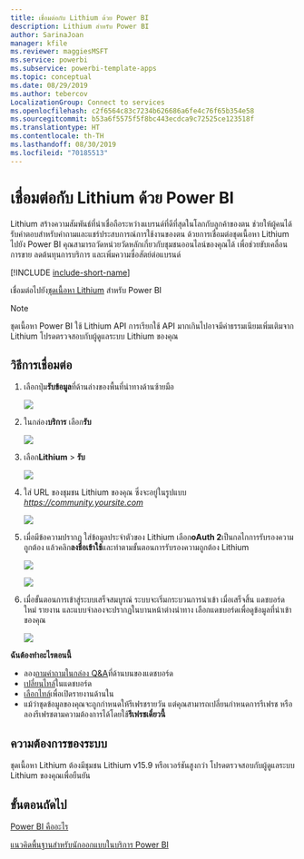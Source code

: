 ```yaml
---
title: เชื่อมต่อกับ Lithium ด้วย Power BI
description: Lithium สำหรับ Power BI
author: SarinaJoan
manager: kfile
ms.reviewer: maggiesMSFT
ms.service: powerbi
ms.subservice: powerbi-template-apps
ms.topic: conceptual
ms.date: 08/29/2019
ms.author: tebercov
LocalizationGroup: Connect to services
ms.openlocfilehash: c2f6564c83c7234b626686a6fe4c76f65b354e58
ms.sourcegitcommit: b53a6f5575f5f8bc443ecdca9c72525ce123518f
ms.translationtype: HT
ms.contentlocale: th-TH
ms.lasthandoff: 08/30/2019
ms.locfileid: "70185513"
---
```

# <a name="connect-to-lithium-with-power-bi"></a>เชื่อมต่อกับ Lithium ด้วย Power BI

Lithium สร้างความสัมพันธ์ที่น่าเชื่อถือระหว่างแบรนด์ที่ดีที่สุดในโลกกับลูกค้าของตน ช่วยให้ผู้คนได้รับคำตอบสำหรับคำถามและแชร์ประสบการณ์การใช้งานของตน ด้วยการเชื่อมต่อชุดเนื้อหา Lithium ไปยัง Power BI คุณสามารถวัดหน่วยวัดหลักเกี่ยวกับชุมชนออนไลน์ของคุณได้ เพื่อช่วยขับเคลื่อนการขาย ลดต้นทุนการบริการ และเพิ่มความซื่อสัตย์ต่อแบรนด์ 

[!INCLUDE [include-short-name](./includes/service-deprecate-content-packs.md)]

เชื่อมต่อไปยัง[ชุดเนื้อหา Lithium](https://app.powerbi.com/getdata/services/lithium) สำหรับ Power BI

>[!NOTE]
>ชุดเนื้อหา Power BI ใช้ Lithium API การเรียกใช้ API มากเกินไปอาจมีค่าธรรมเนียมเพิ่มเติมจาก Lithium โปรดตรวจสอบกับผู้ดูแลระบบ Lithium ของคุณ

## <a name="how-to-connect"></a>วิธีการเชื่อมต่อ
1. เลือกปุ่ม**รับข้อมูล**ที่ด้านล่างของพื้นที่นำทางด้านซ้ายมือ
   
   ![](media/service-connect-to-lithium/pbi_getdata.png) 
2. ในกล่อง**บริการ** เลือก**รับ**
   
   ![](media/service-connect-to-lithium/pbi_getservices.png) 
3. เลือก**Lithium** \> **รับ**
   
   ![](media/service-connect-to-lithium/lithiumconnect.png)
4. ใส่ URL ของชุมชน Lithium ของคุณ ซึ่งจะอยู่ในรูปแบบ *https://community.yoursite.com*
   
   ![](media/service-connect-to-lithium/params.png)
5. เมื่อมีข้อความปรากฏ ใส่ข้อมูลประจำตัวของ Lithium เลือก**oAuth 2**เป็นกลไกการรับรองความถูกต้อง แล้วคลิก**ลงชื่อเข้าใช้**และทำตามขั้นตอนการรับรองความถูกต้อง Lithium
   
   ![](media/service-connect-to-lithium/creds.png)
   
   ![](media/service-connect-to-lithium/creds2.png)
6. เมื่อขั้นตอนการเข้าสู่ระบบเสร็จสมบูรณ์ ระบบจะเริ่มกระบวนการนำเข้า เมื่อเสร็จสิ้น แดชบอร์ดใหม่ รายงาน และแบบจำลองจะปรากฏในบานหน้าต่างนำทาง เลือกแดชบอร์ดเพื่อดูข้อมูลที่นำเข้าของคุณ
   
    ![](media/service-connect-to-lithium/lithium.png)

**ฉันต้องทำอะไรตอนนี้**

* ลอง[ถามคำถามในกล่อง Q&A](consumer/end-user-q-and-a.md)ที่ด้านบนของแดชบอร์ด
* [เปลี่ยนไทล์](service-dashboard-edit-tile.md)ในแดชบอร์ด
* [เลือกไทล์](consumer/end-user-tiles.md)เพื่อเปิดรายงานด้านใน
* แม้ว่าชุดข้อมูลของคุณจะถูกกำหนดให้รีเฟรชรายวัน แต่คุณสามารถเปลี่ยนกำหนดการรีเฟรช หรือลองรีเฟรชตามความต้องการได้โดยใช้**รีเฟรชเดี๋ยวนี้**

## <a name="system-requirements"></a>ความต้องการของระบบ
ชุดเนื้อหา Lithium ต้องมีชุมชน Lithium v15.9 หรือเวอร์ชันสูงกว่า โปรดตรวจสอบกับผู้ดูแลระบบ Lithium ของคุณเพื่อยืนยัน

## <a name="next-steps"></a>ขั้นตอนถัดไป
[Power BI คืออะไร](power-bi-overview.md)

[แนวคิดพื้นฐานสำหรับนักออกแบบในบริการ Power BI](service-basic-concepts.md)

